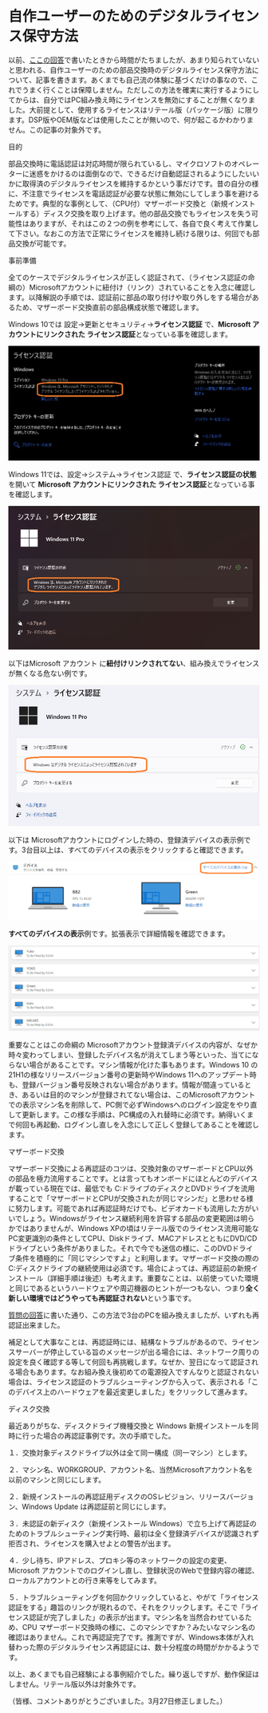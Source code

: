 # 自作ユーザーのためのデジタルライセンス保守方法

以前、[ここの回答](https://answers.microsoft.com/ja-jp/windows/forum/all/%E3%82%A2%E3%82%AF%E3%83%86%E3%82%A3%E3%83%99/42b09e7d-9081-466b-b49b-8d87b30775db)で書いたときから時間がたちましたが、あまり知られていないと思われる、自作ユーザーのための部品交換時のデジタルライセンス保守方法について、記事を書きます。あくまでも自己流の体験に基づくだけの事なので、これでうまく行くことは保障しません。ただしこの方法を確実に実行するようにしてからは、自分ではPC組み換え時にライセンスを無効にすることが無くなりました。大前提として、使用するライセンスはリテール版（パッケージ版）に限ります。DSP版やOEM版などは使用したことが無いので、何が起こるかわかりません。この記事の対象外です。

目的

部品交換時に電話認証は対応時間が限られているし、マイクロソフトのオペレーターに迷惑をかけるのは面倒なので、できるだけ自動認証されるようにしたいいかに取得済のデジタルライセンスを維持するかという事だけです。昔の自分の様に、不注意でライセンスを電話認証が必要な状態に無効にしてしまう事を避けるためです。典型的な事例として、（CPU付）マザーボード交換と（新規インストールする）ディスク交換を取り上げます。他の部品交換でもライセンスを失う可能性はありますが、それはこの２つの例を参考にして、各自で良く考えて作業して下さい。なおこの方法で正常にライセンスを維持し続ける限りは、何回でも部品交換が可能です。

事前準備

全てのケースでデジタルライセンスが正しく認証されて、（ライセンス認証の命綱の）Microsoftアカウントに紐付け（リンク）されていることを入念に確認します。以降解説の手順では、認証前に部品の取り付けや取り外しをする場合があるため、マザーボード交換直前の部品構成状態で確認します。

Windows 10では 設定→更新とセキュリティ→**ライセンス認証** で、**Microsoft アカウントにリンクされた ライセンス認証**となっている事を確認します。

[![画像](f8091585-f470-4cc4-b5e2-c5199eb35705.png)](f8091585-f470-4cc4-b5e2-c5199eb35705.png)

Windows 11では、設定→システム→ライセンス認証 で、**ライセンス認証の状態** を開いて **Microsoft アカウントにリンクされた ライセンス認証**となっている事を確認します。

[![画像](71e99fc2-4074-4064-ad47-500abecf6271.png)](71e99fc2-4074-4064-ad47-500abecf6271.png)

以下はMicrosoft アカウント に**紐付けリンクされてない**、組み換えでライセンスが無くなる危ない例です。

[![画像](828b542f-f886-4d13-885b-e333496d21d2.png)](828b542f-f886-4d13-885b-e333496d21d2.png)

以下は Microsoftアカウントにログインした時の、登録済デバイスの表示例です。3台目以上は、すべてのデバイスの表示をクリックすると確認できます。

[![画像](554f7dc8-6a04-4e0b-b71b-ccb89a66ba0b.png)](554f7dc8-6a04-4e0b-b71b-ccb89a66ba0b.png)

**すべてのデバイスの表示**例です。拡張表示で詳細情報を確認できます。

[![画像](c63c260d-fca1-43a0-8f9d-a7046e79f7e2.png)](c63c260d-fca1-43a0-8f9d-a7046e79f7e2.png)

重要なことはこの命綱の Microsoftアカウント登録済デバイスの内容が、なぜか時々変わってしまい、登録したデバイス名が消えてしまう等といった、当てにならない場合があることです。マシン情報が化けた事もあります。Windows 10 の21H1の様なリリースバージョン番号の更新時やWindows 11へのアップデート時も、登録バージョン番号反映されない場合があります。情報が間違っているとき、あるいは目的のマシンが登録されてない場合は、このMicrosoftアカウントでの表示マシン名を削除して、PC側で必ずWindowsへのログイン設定をやり直して更新します。この様な手順は、PC構成の入れ替時に必須です。納得いくまで何回も再起動、ログインし直しを入念にして正しく登録してあることを確認します。

マザーボード交換

マザーボード交換による再認証のコツは、交換対象のマザーボードとCPU以外の部品を極力流用することです。とは言ってもオンボードにほとんどのデバイスが載っている現在では、最低でも C:ドライブのディスクとDVDドライブを流用することで「マザーボードとCPUが交換されたが同じマシンだ」と思わせる様に努力します。可能であれば再認証時だけでも、ビデオカードも流用した方がいいでしょう。Windowsがライセンス継続利用を許容する部品の変更範囲は明らかではありませんが、Windows XPの頃はリテール版でのライセンス流用可能なPC変更識別の条件としてCPU、Diskドライブ、MACアドレスとともにDVD/CDドライブという条件がありました。それで今でも迷信の様に、このDVDドライブ条件を積極的に「同じマシンですよ」と利用します。マザーボード交換の際のC:ディスクドライブの継続使用は必須です。場合によっては、再認証前の新規インストール（詳細手順は後述）も考えます。重要なことは、以前使っていた環境と同じであるというハードウェアや周辺機器のヒントが一つもない、つまり**全く新しい環境ではどうやっても再認証されない**という事です。

[質問の回答](https://answers.microsoft.com/ja-jp/windows/forum/all/%E3%82%A2%E3%82%AF%E3%83%86%E3%82%A3%E3%83%99/42b09e7d-9081-466b-b49b-8d87b30775db)に書いた通り、この方法で3台のPCを組み換えましたが、いずれも再認証出来ました。

補足として大事なことは、再認証時には、結構なトラブルがあるので、ライセンスサーバーが停止している旨のメッセージが出る場合には、ネットワーク周りの設定を良く確認する等して何回も再挑戦します。なぜか、翌日になって認証される場合もあります。なお組み換え後初めての電源投入ですんなりと認証されない場合は、ライセンス認証のトラブルシューティングから入って、表示される「このデバイス上のハードウェアを最近変更しました」をクリックして進みます。

ディスク交換

最近ありがちな、ディスクドライブ機種交換と Windows 新規インストールを同時に行った場合の再認証事例です。次の手順でした。

１．交換対象ディスクドライブ以外は全て同一構成（同一マシン）とします。

２．マシン名、WORKGROUP、アカウント名、当然Microsoftアカウント名を以前のマシンと同じにします。

２．新規インストールの再認証用ディスクのOSレビジョン、リリースバージョン、Windows Update は再認証前と同じにします。

３．未認証の新ディスク（新規インストール Windows）で立ち上げて再認証のためのトラブルシューティング実行時、最初は全く登録済デバイスが認識されず拒否され、ライセンスを購入せよとの警告が出ます。

４．少し待ち、IPアドレス、プロキシ等のネットワークの設定の変更、Microsoft アカウントでのログインし直し、登録状況のWebで登録内容の確認、ローカルアカウントとの行き来等をしてみます。

５．トラブルシューティングを何回かクリックしていると、やがて「ライセンス認証をする」趣旨のリンクが現れるので、それをクリックします。そこで「ライセンス認証が完了しました」の表示が出ます。マシン名を当然合わせているため、CPU マザーボード交換時の様に、このマシンですか？みたいなマシン名の確認はありません。これで再認証完了です。推測ですが、Windows本体が入れ替わった際のデジタルライセンス再認証には、数十分程度の時間がかかるようです。

以上、あくまでも自己経験による事例紹介でした。繰り返しですが、動作保証はしません。リテール版以外は対象外です。

（皆様、コメントありがとうございました。3月27日修正しました。）
